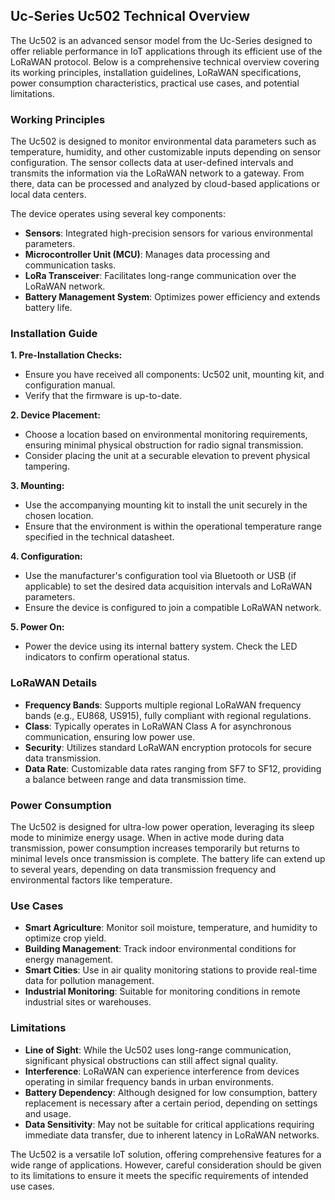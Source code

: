## Uc-Series Uc502 Technical Overview

The Uc502 is an advanced sensor model from the Uc-Series designed to offer reliable performance in IoT applications through its efficient use of the LoRaWAN protocol. Below is a comprehensive technical overview covering its working principles, installation guidelines, LoRaWAN specifications, power consumption characteristics, practical use cases, and potential limitations.

### Working Principles

The Uc502 is designed to monitor environmental data parameters such as temperature, humidity, and other customizable inputs depending on sensor configuration. The sensor collects data at user-defined intervals and transmits the information via the LoRaWAN network to a gateway. From there, data can be processed and analyzed by cloud-based applications or local data centers.

The device operates using several key components:
- **Sensors**: Integrated high-precision sensors for various environmental parameters.
- **Microcontroller Unit (MCU)**: Manages data processing and communication tasks.
- **LoRa Transceiver**: Facilitates long-range communication over the LoRaWAN network.
- **Battery Management System**: Optimizes power efficiency and extends battery life.

### Installation Guide

**1. Pre-Installation Checks:**
   - Ensure you have received all components: Uc502 unit, mounting kit, and configuration manual.
   - Verify that the firmware is up-to-date.

**2. Device Placement:**
   - Choose a location based on environmental monitoring requirements, ensuring minimal physical obstruction for radio signal transmission.
   - Consider placing the unit at a securable elevation to prevent physical tampering.

**3. Mounting:**
   - Use the accompanying mounting kit to install the unit securely in the chosen location.
   - Ensure that the environment is within the operational temperature range specified in the technical datasheet.

**4. Configuration:**
   - Use the manufacturer's configuration tool via Bluetooth or USB (if applicable) to set the desired data acquisition intervals and LoRaWAN parameters.
   - Ensure the device is configured to join a compatible LoRaWAN network.

**5. Power On:**
   - Power the device using its internal battery system. Check the LED indicators to confirm operational status.

### LoRaWAN Details

- **Frequency Bands**: Supports multiple regional LoRaWAN frequency bands (e.g., EU868, US915), fully compliant with regional regulations.
- **Class**: Typically operates in LoRaWAN Class A for asynchronous communication, ensuring low power use.
- **Security**: Utilizes standard LoRaWAN encryption protocols for secure data transmission.
- **Data Rate**: Customizable data rates ranging from SF7 to SF12, providing a balance between range and data transmission time.

### Power Consumption

The Uc502 is designed for ultra-low power operation, leveraging its sleep mode to minimize energy usage. When in active mode during data transmission, power consumption increases temporarily but returns to minimal levels once transmission is complete. The battery life can extend up to several years, depending on data transmission frequency and environmental factors like temperature.

### Use Cases

- **Smart Agriculture**: Monitor soil moisture, temperature, and humidity to optimize crop yield.
- **Building Management**: Track indoor environmental conditions for energy management.
- **Smart Cities**: Use in air quality monitoring stations to provide real-time data for pollution management.
- **Industrial Monitoring**: Suitable for monitoring conditions in remote industrial sites or warehouses.

### Limitations

- **Line of Sight**: While the Uc502 uses long-range communication, significant physical obstructions can still affect signal quality.
- **Interference**: LoRaWAN can experience interference from devices operating in similar frequency bands in urban environments.
- **Battery Dependency**: Although designed for low consumption, battery replacement is necessary after a certain period, depending on settings and usage.
- **Data Sensitivity**: May not be suitable for critical applications requiring immediate data transfer, due to inherent latency in LoRaWAN networks.

The Uc502 is a versatile IoT solution, offering comprehensive features for a wide range of applications. However, careful consideration should be given to its limitations to ensure it meets the specific requirements of intended use cases.